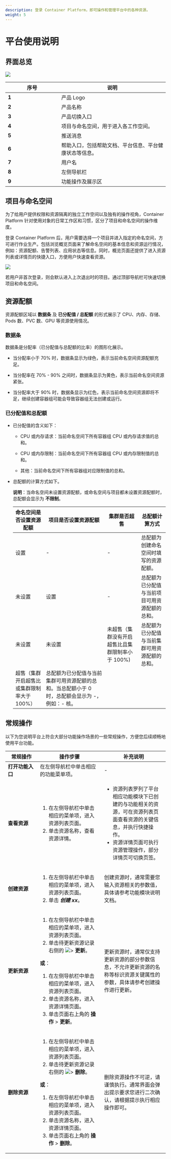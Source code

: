 ```yaml
---
description: 登录 Container Platform，即可操作和管理平台中的各种资源。
weight: 5
---
```


# 平台使用说明

## 界面总览

![](/zh/intro.png)

| 序号  | 说明                                                   |
| ----- | ------------------------------------------------------ |
| **1** | 产品 Logo                                              |
| **2** | 产品名称                                               |
| **3** | 产品切换入口                                           |
| **4** | 项目与命名空间，用于进入各工作空间。                   |
| **5** | 推送消息                                               |
| **6** | 帮助入口，包括帮助文档、平台信息、平台健康状态等信息。 |
| **7** | 用户名                                                 |
| **8** | 左侧导航栏                                             |
| **9** | 功能操作及展示区                                       |

## 项目与命名空间

为了给用户提供权限和资源隔离的独立工作空间以及独有的操作视角，Container Platform 针对使用对象的日常工作区和习惯，区分了项目和命名空间的操作维度。

登录 Container Platform 后，用户需要选择一个项目并进入指定的命名空间，方可进行作业生产。包括浏览概览页面来了解命名空间的基本信息和资源运行情况，例如：资源配额、告警列表、应用状态等信息。同时，概览页面还提供了进入资源列表或详情页的快捷入口，方便用户快速查看资源。

![](/zh/login.png)

若用户非首次登录，则会默认进入上次退出时的项目。通过顶部导航栏可快速切换项目和命名空间。

## 资源配额

资源配额区域以 **数据条** 及 **已分配值 / 总配额** 的形式展示了 CPU、内存、存储、Pods 数、PVC 数、GPU 等资源使用情况。

### 数据条

数据条是分配率（已分配值与总配额的比率）的图形化展示。

- 当分配率小于 70% 时，数据条显示为绿色，表示当前命名空间资源配额充足。

- 当分配率在 70% - 90% 之间时，数据条显示为黄色，表示当前命名空间资源紧张。

- 当分配率大于 90% 时，数据条显示为红色，表示当前命名空间资源即将不足，继续创建容器组可能会导致容器组无法创建或运行。

### 已分配值和总配额

- 已分配值的含义如下：

  - CPU 或内存请求：当前命名空间下所有容器组 CPU 或内存请求值的总和。

  - CPU 或内存限制：当前命名空间下所有容器组 CPU 或内存限制值的总和。
  - 其他：当前命名空间下所有容器组对应限制值的总和。

- 总配额的计算方式如下。

  **说明**：当命名空间未设置资源配额，或命名空间与项目都未设置资源配额时，总配额会显示为 **不限制**。

  | 命名空间是否设置资源配额                    | 项目是否设置资源配额                                                                            | 集群是否超售                                     | 总配额计算方式                                 |
  | ------------------------------------------- | ----------------------------------------------------------------------------------------------- | ------------------------------------------------ | ---------------------------------------------- |
  | 设置                                        | -                                                                                               | -                                                | 总配额为创建命名空间时填写的资源配额。         |
  | 未设置                                      | 设置                                                                                            | -                                                | 总配额为已分配值与当前项目可用资源配额的总和。 |
  | 未设置                                      | 未设置                                                                                          | 未超售（集群没有开启超售比且集群限制率小于 100%) | 总配额为已分配值与当前集群可用资源配额的总和。 |
  | 超售（集群开启超售比或集群限制率大于 100%） | 总配额为已分配值与当前集群可用资源配额的总和。当总配额小于 0 时，总配额会显示为 -，例如：- 核。 |

## 常规操作

以下为您说明平台上符合大部分功能操作场景的一些常规操作，方便您后续顺畅地使用平台功能。

<style>table th:first-of-type { width: 20%;}</style>

<style>table th:nth-of-type(2) { width: 40%;}</style>

| 常规操作         | 操作步骤                                                                                                                                                                                                                                                                                                      | 补充说明                                                                                                                                                                                        |
| ---------------- | ------------------------------------------------------------------------------------------------------------------------------------------------------------------------------------------------------------------------------------------------------------------------------------------------------------- | ----------------------------------------------------------------------------------------------------------------------------------------------------------------------------------------------- |
| **打开功能入口** | 在左侧导航栏中单击相应的功能菜单项。                                                                                                                                                                                                                                                                          | -                                                                                                                                                                                               |
| **查看资源**     | <ol><li>在左侧导航栏中单击相应的菜单项，进入资源列表页面。</li><li>单击资源名称，查看资源详情。</li></ol>                                                                                                                                                                                                     | <ul><li>资源列表罗列了平台相应功能模块下已创建的与功能相关的资源，可在资源列表页面查看资源的关键信息，并执行快捷操作。</li><li>资源详情页面可执行资源管理操作，部分详情页可切换页签。</li></ul> |
| **创建资源**     | <ol><li>在左侧导航栏中单击相应的菜单项，进入资源列表页面。</li><li>单击 **_创建 xx_**。</li></ol>                                                                                                                                                                                                             | 创建资源时，通常需要您输入资源相关的参数值，具体请参考功能模块说明文档。                                                                                                                        |
| **更新资源**     | <ol><li>在左侧导航栏中单击相应的菜单项，进入资源列表页面。</li><li>单击待更新资源记录右侧的 ![](/zh/point.png)> **更新**。</li></ol>**或**：<br/><ol><li>在左侧导航栏中单击相应的菜单项，进入资源列表页面。</li><li>单击资源名称，进入资源详情页面。</li><li>单击页面右上角的 **操作** > **更新**。</li></ol> | 更新资源时，通常仅支持更新资源的部分参数信息，不允许更新资源的名称等标识资源关键属性的参数，具体请参考创建操作进行更新。                                                                        |
| **删除资源**     | <ol><li>在左侧导航栏中单击相应的菜单项，进入资源列表页面。</li><li>单击待更新资源记录右侧的 ![](/zh/point.png)> **删除**。</li></ol>**或**：<ol><li>在左侧导航栏中单击相应的菜单项，进入资源列表页面。</li><li>单击资源名称，进入资源详情页面。</li><li>单击页面右上角的 **操作** > **删除**。</li></ol>      | 删除资源操作不可逆，请谨慎执行。通常界面会弹出提示要求您进行二次确认，请根据提示执行相应操作即可。                                                                                              |
